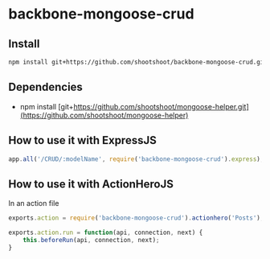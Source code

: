 backbone-mongoose-crud
======================

## Install

```sh
npm install git+https://github.com/shootshoot/backbone-mongoose-crud.git
```

## Dependencies

* npm install [git+https://github.com/shootshoot/mongoose-helper.git](https://github.com/shootshoot/mongoose-helper)

## How to use it with ExpressJS
```js
app.all('/CRUD/:modelName', require('backbone-mongoose-crud').express);
```

## How to use it with ActionHeroJS

In an action file
```js
exports.action = require('backbone-mongoose-crud').actionhero('Posts');

exports.action.run = function(api, connection, next) {
    this.beforeRun(api, connection, next);
}
```

